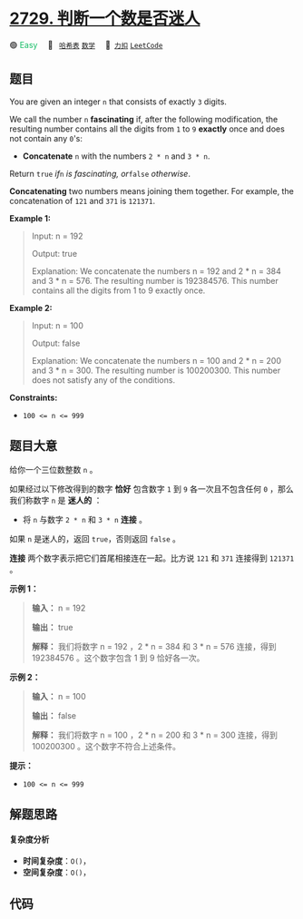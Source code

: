 # [2729. 判断一个数是否迷人](https://2xiao.github.io/leetcode-js/problem/2729.html)

🟢 <font color=#15bd66>Easy</font>&emsp; 🔖&ensp; [`哈希表`](/tag/hash-table.md) [`数学`](/tag/math.md)&emsp; 🔗&ensp;[`力扣`](https://leetcode.cn/problems/check-if-the-number-is-fascinating) [`LeetCode`](https://leetcode.com/problems/check-if-the-number-is-fascinating)

## 题目

You are given an integer `n` that consists of exactly `3` digits.

We call the number `n` **fascinating** if, after the following modification,
the resulting number contains all the digits from `1` to `9` **exactly** once
and does not contain any `0`'s:

  * **Concatenate** `n` with the numbers `2 * n` and `3 * n`.

Return `true` _if_`n` _is fascinating, or_`false` _otherwise_.

**Concatenating** two numbers means joining them together. For example, the
concatenation of `121` and `371` is `121371`.



**Example 1:**

> Input: n = 192
> 
> Output: true
> 
> Explanation: We concatenate the numbers n = 192 and 2 * n = 384 and 3 * n = 576. The resulting number is 192384576. This number contains all the digits from 1 to 9 exactly once.

**Example 2:**

> Input: n = 100
> 
> Output: false
> 
> Explanation: We concatenate the numbers n = 100 and 2 * n = 200 and 3 * n = 300. The resulting number is 100200300. This number does not satisfy any of the conditions.

**Constraints:**

  * `100 <= n <= 999`


## 题目大意

给你一个三位数整数 `n` 。

如果经过以下修改得到的数字 **恰好**  包含数字 `1` 到 `9` 各一次且不包含任何 `0` ，那么我们称数字 `n` 是 **迷人的**  ：

  * 将 `n` 与数字 `2 * n` 和 `3 * n` **连接**  。

如果 `n` 是迷人的，返回 `true`，否则返回 `false` 。

**连接**  两个数字表示把它们首尾相接连在一起。比方说 `121` 和 `371` 连接得到 `121371` 。



**示例 1：**

> 
> 
> 
> 
> 
> **输入：** n = 192
> 
> **输出：** true
> 
> **解释：** 我们将数字 n = 192 ，2 * n = 384 和 3 * n = 576 连接，得到 192384576 。这个数字包含 1 到 9 恰好各一次。
> 
> 

**示例 2：**

> 
> 
> 
> 
> 
> **输入：** n = 100
> 
> **输出：** false
> 
> **解释：** 我们将数字 n = 100 ，2 * n = 200 和 3 * n = 300 连接，得到 100200300 。这个数字不符合上述条件。
> 
> 



**提示：**

  * `100 <= n <= 999`


## 解题思路

#### 复杂度分析

- **时间复杂度**：`O()`，
- **空间复杂度**：`O()`，

## 代码

```javascript

```